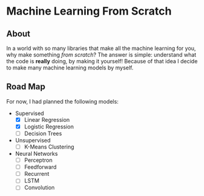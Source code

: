 # Machine Learning From Scratch

## About

In a world with so many libraries that make all the machine learning for you, why make something *from scratch*?
The answer is simple: understand what the code is **really** doing, by making it yourself!
Because of that idea I decide to make many machine learning models by myself.

## Road Map

For now, I had planned the following models:

- Supervised
  - [x] Linear Regression
  - [x] Logistic Regression
  - [ ] Decision Trees

- Unsupervised
  - [ ] K-Means Clustering

- Neural Networks
  - [ ] Perceptron
  - [ ] Feedforward
  - [ ] Recurrent
  - [ ] LSTM
  - [ ] Convolution
